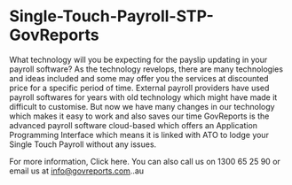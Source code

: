 # Single-Touch-Payroll-STP-GovReports
What technology will you be expecting for the payslip updating in your payroll software?  As the technology revelops, there are many technologies and ideas included and some may offer you the services at discounted price for a specific period of time. External payroll providers have used payroll softwares for years with old technology which might have made it difficult to customise.   But now we have many changes in our technology which makes it easy to work and also saves our time  GovReports is the advanced payroll software cloud-based which offers an Application Programming Interface which means it is linked with ATO to lodge your Single Touch Payroll without any issues.  

For more information, Click here.  You can also call us on 1300 65 25 90 or email us at info@govreports.com..au
